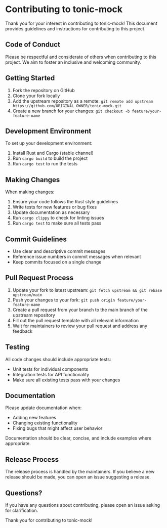 # Contributing to tonic-mock

Thank you for your interest in contributing to tonic-mock! This document provides guidelines and instructions for contributing to this project.

## Code of Conduct

Please be respectful and considerate of others when contributing to this project. We aim to foster an inclusive and welcoming community.

## Getting Started

1. Fork the repository on GitHub
2. Clone your fork locally
3. Add the upstream repository as a remote: `git remote add upstream https://github.com/ORIGINAL_OWNER/tonic-mock.git`
4. Create a new branch for your changes: `git checkout -b feature/your-feature-name`

## Development Environment

To set up your development environment:

1. Install Rust and Cargo (stable channel)
2. Run `cargo build` to build the project
3. Run `cargo test` to run the tests

## Making Changes

When making changes:

1. Ensure your code follows the Rust style guidelines
2. Write tests for new features or bug fixes
3. Update documentation as necessary
4. Run `cargo clippy` to check for linting issues
5. Run `cargo test` to make sure all tests pass

## Commit Guidelines

- Use clear and descriptive commit messages
- Reference issue numbers in commit messages when relevant
- Keep commits focused on a single change

## Pull Request Process

1. Update your fork to latest upstream: `git fetch upstream && git rebase upstream/main`
2. Push your changes to your fork: `git push origin feature/your-feature-name`
3. Create a pull request from your branch to the main branch of the upstream repository
4. Fill out the pull request template with all relevant information
5. Wait for maintainers to review your pull request and address any feedback

## Testing

All code changes should include appropriate tests:

- Unit tests for individual components
- Integration tests for API functionality
- Make sure all existing tests pass with your changes

## Documentation

Please update documentation when:

- Adding new features
- Changing existing functionality
- Fixing bugs that might affect user behavior

Documentation should be clear, concise, and include examples where appropriate.

## Release Process

The release process is handled by the maintainers. If you believe a new release should be made, you can open an issue suggesting a release.

## Questions?

If you have any questions about contributing, please open an issue asking for clarification.

Thank you for contributing to tonic-mock!
